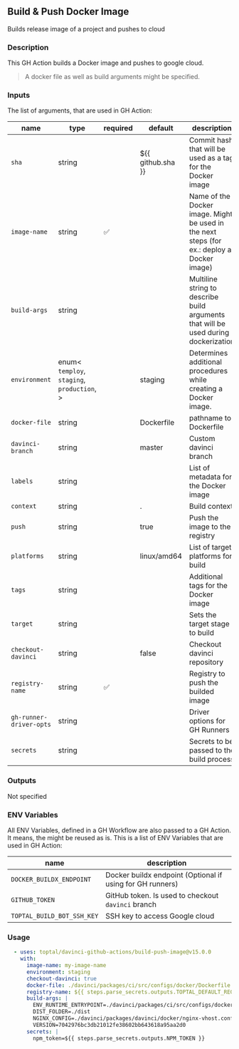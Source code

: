 ## Build & Push Docker Image

Builds release image of a project and pushes to cloud

### Description

This GH Action builds a Docker image and pushes to google cloud.

> A docker file as well as build arguments might be specified.

### Inputs

The list of arguments, that are used in GH Action:

| name                    | type                                                        | required | default           | description                                                                                |
| ----------------------- | ----------------------------------------------------------- | -------- | ----------------- | ------------------------------------------------------------------------------------------ |
| `sha`                   | string                                                      |          | ${{ github.sha }} | Commit hash that will be used as a tag for the Docker image                                |
| `image-name`            | string                                                      | ✅        |                   | Name of the Docker image. Might be used in the next steps (for ex.: deploy a Docker image) |
| `build-args`            | string                                                      |          |                   | Multiline string to describe build arguments that will be used during dockerization        |
| `environment`           | enum<<br/>`temploy`,<br/>`staging`,<br/>`production`,<br/>> |          | staging           | Determines additional procedures while creating a Docker image.                            |
| `docker-file`           | string                                                      |          | Dockerfile        | pathname to Dockerfile                                                                     |
| `davinci-branch`        | string                                                      |          | master            | Custom davinci branch                                                                      |
| `labels`                | string                                                      |          |                   | List of metadata for the Docker image                                                      |
| `context`               | string                                                      |          | .                 | Build context                                                                              |
| `push`                  | string                                                      |          | true              | Push the image to the registry                                                             |
| `platforms`             | string                                                      |          | linux/amd64       | List of target platforms for build                                                         |
| `tags`                  | string                                                      |          |                   | Additional tags for the Docker image                                                       |
| `target`                | string                                                      |          |                   | Sets the target stage to build                                                             |
| `checkout-davinci`      | string                                                      |          | false             | Checkout davinci repository                                                                |
| `registry-name`         | string                                                      | ✅        |                   | Registry to push the builded image                                                         |
| `gh-runner-driver-opts` | string                                                      |          |                   | Driver options for GH Runners                                                              |
| `secrets`               | string                                                      |          |                   | Secrets to be passed to the build process                                                  |

### Outputs

Not specified

### ENV Variables

All ENV Variables, defined in a GH Workflow are also passed to a GH Action. It means, the might be reused as is.
This is a list of ENV Variables that are used in GH Action:

| name                       | description                                               |
| -------------------------- | --------------------------------------------------------- |
| `DOCKER_BUILDX_ENDPOINT`   | Docker buildx endpoint (Optional if using for GH runners) |
| `GITHUB_TOKEN`             | GitHub token. Is used to checkout `davinci` branch        |
| `TOPTAL_BUILD_BOT_SSH_KEY` | SSH key to access Google cloud                            |

### Usage

```yaml
  - uses: toptal/davinci-github-actions/build-push-image@v15.0.0
    with:
      image-name: my-image-name
      environment: staging
      checkout-davinci: true
      docker-file: ./davinci/packages/ci/src/configs/docker/Dockerfile.gha-deploy
      registry-name: ${{ steps.parse_secrets.outputs.TOPTAL_DEFAULT_REGISTRY }}
      build-args: |
        ENV_RUNTIME_ENTRYPOINT=./davinci/packages/ci/src/configs/docker/env-runtime.entrypoint.sh
        DIST_FOLDER=./dist
        NGINX_CONFIG=./davinci/packages/davinci/docker/nginx-vhost.conf
        VERSION=7042976bc3db21012fe38602bb643618a95aa2d0
      secrets: |
        npm_token=${{ steps.parse_secrets.outputs.NPM_TOKEN }}
```
